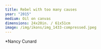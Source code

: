 ```yaml
---
title: Rebel with too many causes
year: "2015"
medium: Oil on canvas
dimensions: 24x20in. / 61x51cm
image: /img/ikons/img_1433-compressed.jpeg
---
```

*Nancy Cunard
